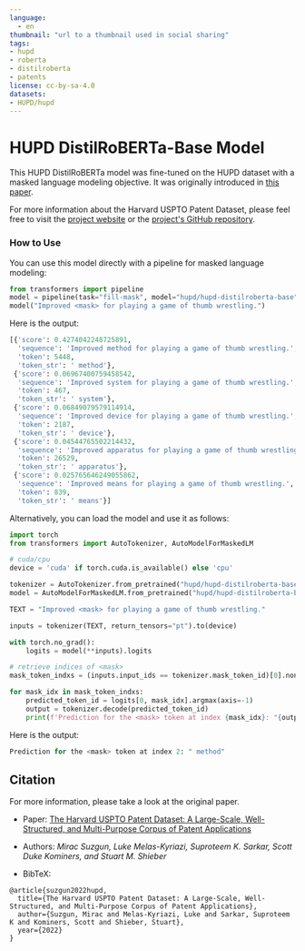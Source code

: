 ```yaml
---
language: 
  - en
thumbnail: "url to a thumbnail used in social sharing"
tags:
- hupd
- roberta
- distilroberta
- patents
license: cc-by-sa-4.0
datasets:
- HUPD/hupd
---
```


# HUPD DistilRoBERTa-Base Model

This HUPD DistilRoBERTa model was fine-tuned on the HUPD dataset with a masked language modeling objective. It was originally introduced in [this paper](TBD). 

For more information about the Harvard USPTO Patent Dataset, please feel free to visit the [project website](https://patentdataset.org/) or the [project's GitHub repository](https://github.com/suzgunmirac/hupd).


### How to Use

You can use this model directly with a pipeline for masked language modeling:

```python
from transformers import pipeline
model = pipeline(task="fill-mask", model="hupd/hupd-distilroberta-base")
model("Improved <mask> for playing a game of thumb wrestling.")
```

Here is the output:
```python
[{'score': 0.4274042248725891,
  'sequence': 'Improved method for playing a game of thumb wrestling.',
  'token': 5448,
  'token_str': ' method'},
 {'score': 0.06967400759458542,
  'sequence': 'Improved system for playing a game of thumb wrestling.',
  'token': 467,
  'token_str': ' system'},
 {'score': 0.06849079579114914,
  'sequence': 'Improved device for playing a game of thumb wrestling.',
  'token': 2187,
  'token_str': ' device'},
 {'score': 0.04544765502214432,
  'sequence': 'Improved apparatus for playing a game of thumb wrestling.',
  'token': 26529,
  'token_str': ' apparatus'},
 {'score': 0.025765646249055862,
  'sequence': 'Improved means for playing a game of thumb wrestling.',
  'token': 839,
  'token_str': ' means'}]
```

Alternatively, you can load the model and use it as follows:

```python
import torch
from transformers import AutoTokenizer, AutoModelForMaskedLM

# cuda/cpu
device = 'cuda' if torch.cuda.is_available() else 'cpu'

tokenizer = AutoTokenizer.from_pretrained("hupd/hupd-distilroberta-base")
model = AutoModelForMaskedLM.from_pretrained("hupd/hupd-distilroberta-base").to(device)

TEXT = "Improved <mask> for playing a game of thumb wrestling."

inputs = tokenizer(TEXT, return_tensors="pt").to(device)

with torch.no_grad():
    logits = model(**inputs).logits

# retrieve indices of <mask>
mask_token_indxs = (inputs.input_ids == tokenizer.mask_token_id)[0].nonzero(as_tuple=True)[0]

for mask_idx in mask_token_indxs:
    predicted_token_id = logits[0, mask_idx].argmax(axis=-1)
    output = tokenizer.decode(predicted_token_id)
    print(f'Prediction for the <mask> token at index {mask_idx}: "{output}"')
```
Here is the output:
```python
Prediction for the <mask> token at index 2: " method"
```

## Citation

For more information, please take a look at the original paper.

* Paper: [The Harvard USPTO Patent Dataset: A Large-Scale, Well-Structured, and Multi-Purpose Corpus of Patent Applications](TBD)

* Authors: *Mirac Suzgun, Luke Melas-Kyriazi, Suproteem K. Sarkar, Scott Duke Kominers, and Stuart M. Shieber* 

* BibTeX:
```
@article{suzgun2022hupd,
  title={The Harvard USPTO Patent Dataset: A Large-Scale, Well-Structured, and Multi-Purpose Corpus of Patent Applications},
  author={Suzgun, Mirac and Melas-Kyriazi, Luke and Sarkar, Suproteem K and Kominers, Scott and Shieber, Stuart},
  year={2022}
}
```
